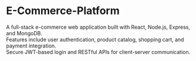 # E-Commerce-Platform

A full-stack e-commerce web application built with React, Node.js, Express, and MongoDB.  
Features include user authentication, product catalog, shopping cart, and payment integration.  
Secure JWT-based login and RESTful APIs for client-server communication.
